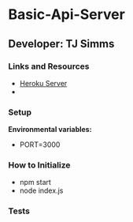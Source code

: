 # Basic-Api-Server

## Developer: TJ Simms

### Links and Resources
- [Heroku Server](https://basic-api-server-ts.herokuapp.com/)
-


### Setup


**Environmental variables:**

- PORT=3000


### How to Initialize
- npm start
- node index.js


### Tests


